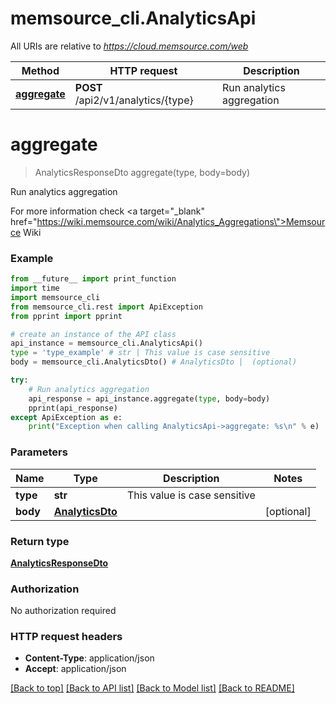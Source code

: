 # memsource_cli.AnalyticsApi

All URIs are relative to *https://cloud.memsource.com/web*

Method | HTTP request | Description
------------- | ------------- | -------------
[**aggregate**](AnalyticsApi.md#aggregate) | **POST** /api2/v1/analytics/{type} | Run analytics aggregation


# **aggregate**
> AnalyticsResponseDto aggregate(type, body=body)

Run analytics aggregation

For more information check <a target=\"_blank\" href=\"https://wiki.memsource.com/wiki/Analytics_Aggregations\">Memsource Wiki</a>

### Example
```python
from __future__ import print_function
import time
import memsource_cli
from memsource_cli.rest import ApiException
from pprint import pprint

# create an instance of the API class
api_instance = memsource_cli.AnalyticsApi()
type = 'type_example' # str | This value is case sensitive
body = memsource_cli.AnalyticsDto() # AnalyticsDto |  (optional)

try:
    # Run analytics aggregation
    api_response = api_instance.aggregate(type, body=body)
    pprint(api_response)
except ApiException as e:
    print("Exception when calling AnalyticsApi->aggregate: %s\n" % e)
```

### Parameters

Name | Type | Description  | Notes
------------- | ------------- | ------------- | -------------
 **type** | **str**| This value is case sensitive | 
 **body** | [**AnalyticsDto**](AnalyticsDto.md)|  | [optional] 

### Return type

[**AnalyticsResponseDto**](AnalyticsResponseDto.md)

### Authorization

No authorization required

### HTTP request headers

 - **Content-Type**: application/json
 - **Accept**: application/json

[[Back to top]](#) [[Back to API list]](../README.md#documentation-for-api-endpoints) [[Back to Model list]](../README.md#documentation-for-models) [[Back to README]](../README.md)

